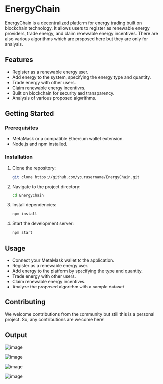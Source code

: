 # EnergyChain

EnergyChain is a decentralized platform for energy trading built on blockchain technology. It allows users to register as renewable energy providers, trade energy, and claim renewable energy incentives. There are also various algorithms which are proposed here but they are only for analysis.


## Features

- Register as a renewable energy user.
- Add energy to the system, specifying the energy type and quantity.
- Trade energy with other users.
- Claim renewable energy incentives.
- Built on blockchain for security and transparency.
- Analysis of various proposed algorithms.

## Getting Started

### Prerequisites

- MetaMask or a compatible Ethereum wallet extension.
- Node.js and npm installed.

### Installation

1. Clone the repository:

   ```sh
   git clone https://github.com/yourusername/EnergyChain.git

2. Navigate to the project directory:

   ```sh
   cd EnergyChain

3. Install dependencies:

   ```sh
   npm install

4. Start the development server:

   ```sh
   npm start

## Usage
- Connect your MetaMask wallet to the application.
- Register as a renewable energy user.
- Add energy to the platform by specifying the type and quantity.
- Trade energy with other users.
- Claim renewable energy incentives.
- Analyze the proposed algorithm with a sample dataset.

## Contributing
We welcome contributions from the community but still this is a personal project. So, any contributions are welcome here!

## Output

![image](https://github.com/Kayleexx/EnergyChain/assets/105365766/4f11b893-fcd4-42a8-aaf9-07bb0cec456d)

![image](https://github.com/Kayleexx/EnergyChain/assets/105365766/68b26c1c-3a3c-4dd2-bfc2-a413b570f6a3)

![image](https://github.com/Kayleexx/EnergyChain/assets/105365766/504580ba-73e9-42e7-9163-8fcb7a9417ce)

![image](https://github.com/Kayleexx/EnergyChain/assets/105365766/b2215b87-4ffe-4c46-9b15-13fe5e1224d9)


